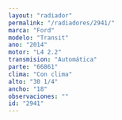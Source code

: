 ```yaml
---
layout: "radiador"
permalink: "/radiadores/2941/"
marca: "Ford"
modelo: "Transit"
ano: "2014"
motor: "L4 2.2"
transmision: "Automática"
parte: "66861"
clima: "Con clima"
alto: "30 1/4"
ancho: "18"
observaciones: ""
id: "2941"
---
```


